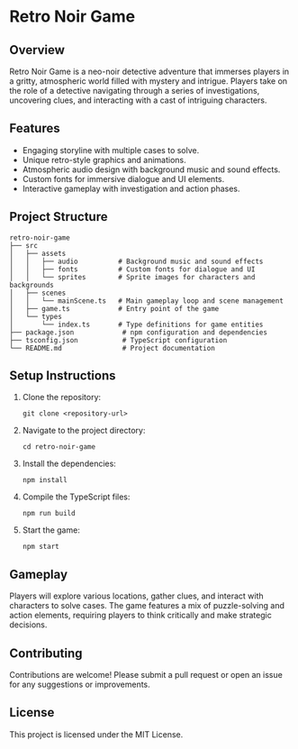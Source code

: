 # Retro Noir Game

## Overview
Retro Noir Game is a neo-noir detective adventure that immerses players in a gritty, atmospheric world filled with mystery and intrigue. Players take on the role of a detective navigating through a series of investigations, uncovering clues, and interacting with a cast of intriguing characters.

## Features
- Engaging storyline with multiple cases to solve.
- Unique retro-style graphics and animations.
- Atmospheric audio design with background music and sound effects.
- Custom fonts for immersive dialogue and UI elements.
- Interactive gameplay with investigation and action phases.

## Project Structure
```
retro-noir-game
├── src
│   ├── assets
│   │   ├── audio          # Background music and sound effects
│   │   ├── fonts          # Custom fonts for dialogue and UI
│   │   └── sprites        # Sprite images for characters and backgrounds
│   ├── scenes
│   │   └── mainScene.ts   # Main gameplay loop and scene management
│   ├── game.ts            # Entry point of the game
│   └── types
│       └── index.ts       # Type definitions for game entities
├── package.json            # npm configuration and dependencies
├── tsconfig.json           # TypeScript configuration
└── README.md               # Project documentation
```

## Setup Instructions
1. Clone the repository:
   ```
   git clone <repository-url>
   ```
2. Navigate to the project directory:
   ```
   cd retro-noir-game
   ```
3. Install the dependencies:
   ```
   npm install
   ```
4. Compile the TypeScript files:
   ```
   npm run build
   ```
5. Start the game:
   ```
   npm start
   ```

## Gameplay
Players will explore various locations, gather clues, and interact with characters to solve cases. The game features a mix of puzzle-solving and action elements, requiring players to think critically and make strategic decisions.

## Contributing
Contributions are welcome! Please submit a pull request or open an issue for any suggestions or improvements.

## License
This project is licensed under the MIT License.